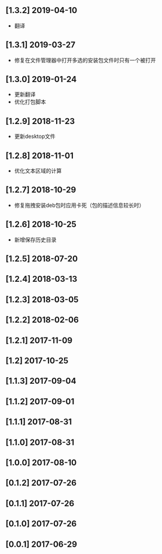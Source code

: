 ## [1.3.2] 2019-04-10

*  翻译

## [1.3.1] 2019-03-27

*  修复在文件管理器中打开多选的安装包文件时只有一个被打开

## [1.3.0] 2019-01-24

*  更新翻译
*  优化打包脚本

## [1.2.9] 2018-11-23

*  更新desktop文件

## [1.2.8] 2018-11-01

*  优化文本区域的计算

## [1.2.7] 2018-10-29

*  修复拖拽安装deb包时应用卡死（包的描述信息较长时）

## [1.2.6] 2018-10-25

*  新增保存历史目录

## [1.2.5] 2018-07-20


## [1.2.4] 2018-03-13


## [1.2.3] 2018-03-05


## [1.2.2] 2018-02-06


## [1.2.1] 2017-11-09


## [1.2] 2017-10-25


## [1.1.3] 2017-09-04


## [1.1.2] 2017-09-01


## [1.1.1] 2017-08-31


## [1.1.0] 2017-08-31


## [1.0.0] 2017-08-10


## [0.1.2] 2017-07-26


## [0.1.1] 2017-07-26


## [0.1.0] 2017-07-26


## [0.0.1] 2017-06-29


